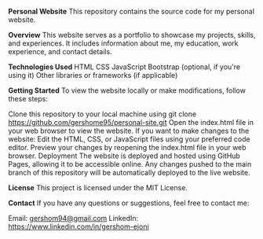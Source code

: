 **Personal Website**
This repository contains the source code for my personal website.

**Overview**
This website serves as a portfolio to showcase my projects, skills, and experiences. It includes information about me, my education, work experience, and contact details.

**Technologies Used**
HTML
CSS
JavaScript
Bootstrap (optional, if you're using it)
Other libraries or frameworks (if applicable)

**Getting Started**
To view the website locally or make modifications, follow these steps:

Clone this repository to your local machine using git clone https://github.com/gershome95/personal-site.git
Open the index.html file in your web browser to view the website.
If you want to make changes to the website:
Edit the HTML, CSS, or JavaScript files using your preferred code editor.
Preview your changes by reopening the index.html file in your web browser.
Deployment
The website is deployed and hosted using GitHub Pages, allowing it to be accessible online. Any changes pushed to the main branch of this repository will be automatically deployed to the live website.

**License**
This project is licensed under the MIT License.

**Contact**
If you have any questions or suggestions, feel free to contact me:

Email: gershom94@gmail.com
LinkedIn: https://www.linkedin.com/in/gershom-ejoni
